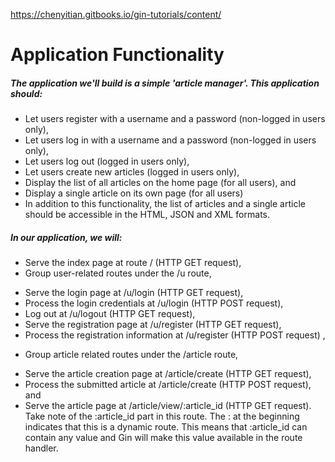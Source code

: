 https://chenyitian.gitbooks.io/gin-tutorials/content/


# Application Functionality

##### The application we'll build is a simple 'article manager'. This application should:
* Let users register with a username and a password (non-logged in users only),
* Let users log in with a username and a password (non-logged in users only),
* Let users log out (logged in users only),
* Let users create new articles (logged in users only),
* Display the list of all articles on the home page (for all users), and
* Display a single article on its own page (for all users)
* In addition to this functionality, the list of articles and a single article should be accessible in the HTML, JSON and XML formats.

##### In our application, we will:
* Serve the index page at route / (HTTP GET request),
* Group user-related routes under the /u route,
 - Serve the login page at /u/login (HTTP GET request),
 - Process the login credentials at /u/login (HTTP POST request),
 - Log out at /u/logout (HTTP GET request),
 - Serve the registration page at /u/register (HTTP GET request),
 - Process the registration information at /u/register (HTTP POST request) ,
* Group article related routes under the /article route,
 - Serve the article creation page at /article/create (HTTP GET request),
 - Process the submitted article at /article/create (HTTP POST request), and
 - Serve the article page at /article/view/:article_id (HTTP GET request). Take note of the :article_id part in this route. The : at the beginning indicates that this is a dynamic route. This means that :article_id can contain any value and Gin will make this value available in the route handler.
